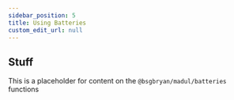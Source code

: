 ```yaml
---
sidebar_position: 5
title: Using Batteries
custom_edit_url: null
---
```


## Stuff

This is a placeholder for content on the `@bsgbryan/madul/batteries` functions